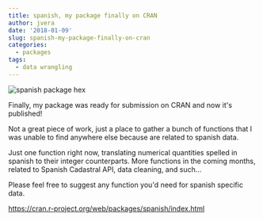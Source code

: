 ```yaml
---
title: spanish, my package finally on CRAN
author: jvera
date: '2018-01-09'
slug: spanish-my-package-finally-on-cran
categories:
  - packages
tags:
  - data wrangling
---
```


![spanish package hex](/images/spanish_logo.png)

Finally, my package was ready for submission on CRAN and now it's published!

Not a great piece of work, just a place to gather a bunch of functions that I was unable to find anywhere else because are related to spanish data.

Just one function right now, translating numerical quantities spelled in spanish to their integer counterparts.
More functions in the coming months, related to Spanish Cadastral API, data cleaning, and such...

Please feel free to suggest any function you'd need for spanish specific data.

https://cran.r-project.org/web/packages/spanish/index.html